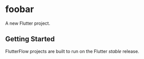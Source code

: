 # foobar

A new Flutter project.

## Getting Started

FlutterFlow projects are built to run on the Flutter _stable_ release.
